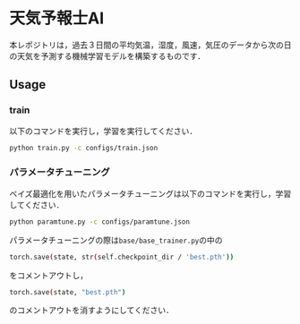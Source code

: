 # 天気予報士AI
本レポジトリは，過去３日間の平均気温，湿度，風速，気圧のデータから次の日の天気を予測する機械学習モデルを構築するものです．
## Usage
### train
以下のコマンドを実行し，学習を実行してください．
```bash
python train.py -c configs/train.json
```
### パラメータチューニング
ベイズ最適化を用いたパラメータチューニングは以下のコマンドを実行し，学習してください．
```bash
python paramtune.py -c configs/paramtune.json
```
パラメータチューニングの際は`base/base_trainer.py`の中の
```bash
torch.save(state, str(self.checkpoint_dir / 'best.pth'))
```
をコメントアウトし，
```bash
torch.save(state, "best.pth")
```
のコメントアウトを消すようにしてください．